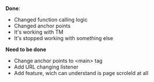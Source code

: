 **Done**:
- Changed function calling logic
- Changed anchor points
- It's working with TM
- It's stopped working with something else

**Need to be done**
- Change anchor points to \<main> tag
- Add URL changing listener
- Add feature, wich can understand is page scroleld at all